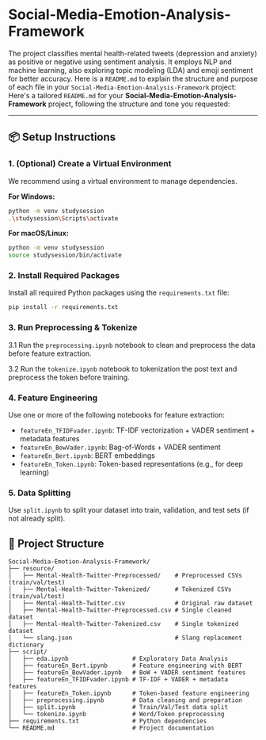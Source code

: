 # Social-Media-Emotion-Analysis-Framework
The project classifies mental health-related tweets (depression and anxiety) as positive or negative using sentiment analysis. It employs NLP and machine learning, also exploring topic modeling (LDA) and emoji sentiment for better accuracy.
Here is a `README.md` to explain the structure and purpose of each file in your `Social-Media-Emotion-Analysis-Framework` project:
Here's a tailored `README.md` for your **Social-Media-Emotion-Analysis-Framework** project, following the structure and tone you requested:

---

## 📦 Setup Instructions

### 1. (Optional) Create a Virtual Environment

We recommend using a virtual environment to manage dependencies.

**For Windows:**

```bash
python -m venv studysession
.\studysession\Scripts\activate
```

**For macOS/Linux:**

```bash
python -m venv studysession
source studysession/bin/activate
```

### 2. Install Required Packages

Install all required Python packages using the `requirements.txt` file:

```bash
pip install -r requirements.txt
```

### 3. Run Preprocessing & Tokenize

3.1 Run the `preprocessing.ipynb` notebook to clean and preprocess the data before feature extraction.

3.2 Run the `tokenize.ipynb` notebook to tokenization the post text and preprocess the token before training.

### 4. Feature Engineering

Use one or more of the following notebooks for feature extraction:

* `featureEn_TFIDFvader.ipynb`: TF-IDF vectorization + VADER sentiment + metadata features
* `featureEn_BowVader.ipynb`: Bag-of-Words + VADER sentiment
* `featureEn_Bert.ipynb`: BERT embeddings
* `featureEn_Token.ipynb`: Token-based representations (e.g., for deep learning)

### 5. Data Splitting

Use `split.ipynb` to split your dataset into train, validation, and test sets (if not already split).

## 📁 Project Structure

```text
Social-Media-Emotion-Analysis-Framework/
├── resource/
│   ├── Mental-Health-Twitter-Preprocessed/    # Preprocessed CSVs (train/val/test)
│   ├── Mental-Health-Twitter-Tokenized/       # Tokenized CSVs (train/val/test)
│   ├── Mental-Health-Twitter.csv              # Original raw dataset
│   ├── Mental-Health-Twitter-Preprocessed.csv # Single cleaned dataset
│   ├── Mental-Health-Twitter-Tokenized.csv    # Single tokenized dataset
│   └── slang.json                             # Slang replacement dictionary
├── script/
│   ├── eda.ipynb                  # Exploratory Data Analysis
│   ├── featureEn_Bert.ipynb       # Feature engineering with BERT
│   ├── featureEn_BowVader.ipynb   # BoW + VADER sentiment features
│   ├── featureEn_TFIDFvader.ipynb # TF-IDF + VADER + metadata features
│   ├── featureEn_Token.ipynb      # Token-based feature engineering
│   ├── preprocessing.ipynb        # Data cleaning and preparation
│   ├── split.ipynb                # Train/Val/Test data split
│   └── tokenize.ipynb             # Word/Token preprocessing
├── requirements.txt               # Python dependencies
└── README.md                      # Project documentation
```

